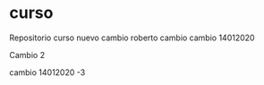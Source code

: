 # curso
Repositorio curso
nuevo cambio
roberto cambio
cambio 14012020


Cambio 2

cambio 14012020 -3